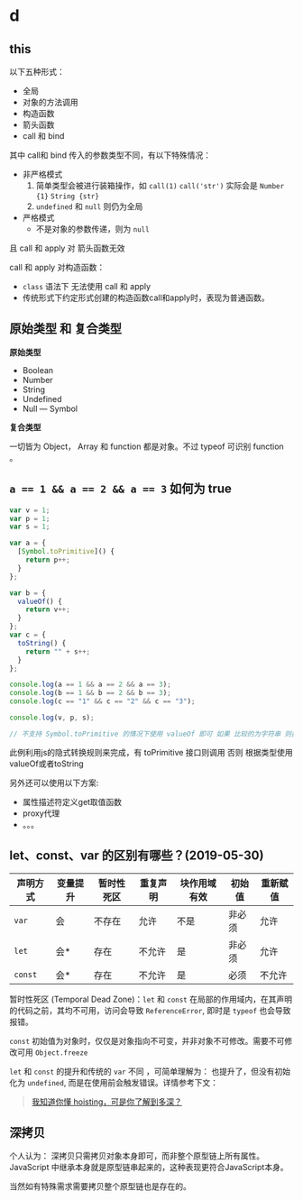 # d

## this

以下五种形式：

- 全局
- 对象的方法调用
- 构造函数
- 箭头函数
- call 和 bind

其中 call和 bind 传入的参数类型不同，有以下特殊情况：

- 非严格模式
  1. 简单类型会被进行装箱操作，如 `call(1)` `call('str')` 实际会是 `Number {1}` `String {str}`
  2. `undefined` 和 `null` 则仍为全局
- 严格模式
  - 不是对象的参数传递，则为 `null`

且 call 和 apply 对 箭头函数无效

call 和 apply 对构造函数：

- `class` 语法下 无法使用 call 和 apply
- 传统形式下约定形式创建的构造函数call和apply时，表现为普通函数。

## 原始类型 和 复合类型

**原始类型**

- Boolean
- Number
- String
- Undefined
- Null
— Symbol

**复合类型**

一切皆为 Object， Array 和 function 都是对象。不过 typeof 可识别 function 。

## `a == 1 && a == 2 && a == 3` 如何为 true

```js
var v = 1;
var p = 1;
var s = 1;

var a = {
  [Symbol.toPrimitive]() {
    return p++;
  }
};

var b = {
  valueOf() {
    return v++;
  }
};
var c = {
  toString() {
    return "" + s++;
  }
};

console.log(a == 1 && a == 2 && a == 3);
console.log(b == 1 && b == 2 && b == 3);
console.log(c == "1" && c == "2" && c == "3");

console.log(v, p, s);

// 不支持 Symbol.toPrimitive 的情况下使用 valueOf 即可 如果 比较的为字符串 则换成toString即可
```

此例利用js的隐式转换规则来完成，有 toPrimitive 接口则调用 否则 根据类型使用valueOf或者toString 

另外还可以使用以下方案:

- 属性描述符定义get取值函数
- proxy代理
- 。。。

##  let、const、var 的区别有哪些？(2019-05-30)

| 声明方式 | 变量提升 | 暂时性死区 | 重复声明 | 块作用域有效 | 初始值 | 重新赋值 |
| -------- | -------- | ---------- | -------- | ------------ | ------ | -------- |
| `var`    | 会       | 不存在     | 允许     | 不是         | 非必须 | 允许     |
| `let`    | 会*      | 存在       | 不允许   | 是           | 非必须 | 允许     |
| `const`  | 会*      | 存在       | 不允许   | 是           | 必须   | 不允许   |

暂时性死区 (Temporal Dead Zone)：`let` 和 `const` 在局部的作用域内，在其声明的代码之前，其均不可用，访问会导致 `ReferenceError`, 即时是 `typeof` 也会导致报错。

`const` 初始值为对象时，仅仅是对象指向不可变，并非对象不可修改。需要不可修改可用 `Object.freeze`

`let` 和 `const` 的提升和传统的 `var` 不同 ，可简单理解为： 也提升了，但没有初始化为 `undefined`, 而是在使用前会触发错误。详情参考下文：

> [我知道你懂 hoisting，可是你了解到多深？](https://github.com/aszx87410/blog/issues/34)


## 深拷贝

个人认为： 深拷贝只需拷贝对象本身即可，而非整个原型链上所有属性。 JavaScript 中继承本身就是原型链串起来的，这种表现更符合JavaScript本身。

当然如有特殊需求需要拷贝整个原型链也是存在的。

```js

```